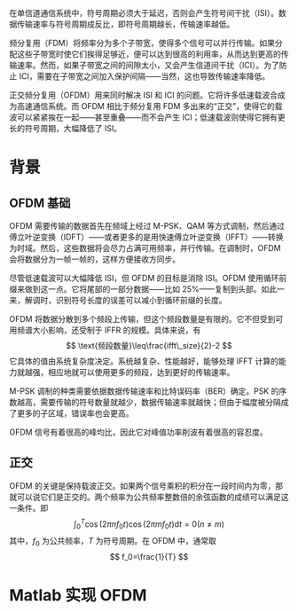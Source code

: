 在单信道通信系统中，符号周期必须大于延迟，否则会产生符号间干扰（ISI）。数据传输速率与符号周期成反比，即符号周期越长，传输速率越低。

频分复用（FDM）将频率分为多个子带宽，使得多个信号可以并行传输。如果分配这些子带宽时使它们挨得足够近，便可以达到很高的利用率，从而达到更高的传输速率。然而，如果子带宽之间的间隙太小，又会产生信道间干扰（ICI）。为了防止 ICI，需要在子带宽之间加入保护间隔——当然，这也导致传输速率降低。

正交频分复用（OFDM）用来同时解决 ISI 和 ICI 的问题。它将许多低速载波合成为高速通信系统。而 OFDM 相比于频分复用 FDM 多出来的“正交”，使得它的载波可以紧紧挨在一起——甚至重叠——而不会产生 ICI；低速载波则使得它拥有更长的符号周期，大幅降低了 ISI。

# 背景

## OFDM 基础

OFDM 需要传输的数据首先在频域上经过 M-PSK、QAM 等方式调制，然后通过傅立叶逆变换（IDFT）——或者更多的是用快速傅立叶逆变换（IFFT）——转换为时域。然后，这些数据将会尽力占满可用频率，并行传输。在调制时，OFDM 会将数据分为一帧一帧的，这样方便接收方同步。

尽管低速载波可以大幅降低 ISI，但 OFDM 的目标是消除 ISI。OFDM 使用循环前缀来做到这一点。它将尾部的一部分数据——比如 25%——复制到头部。如此一来，解调时，识别符号长度的误差可以减小到循环前缀的长度。

OFDM 将数据分散到多个频段上传输，但这个频段数量是有限的。它不但受到可用频谱大小影响，还受制于 IFFR 的规模。具体来说，有
$$
\text{频段数量}\leq\frac{ifft\_size}{2}-2
$$
它具体的值由系统复杂度决定。系统越复杂、性能越好，能够处理 IFFT 计算的能力就越强，相应地就可以使用更多的频段，达到更好的传输速率。

M-PSK 调制的种类需要依据数据传输速率和比特误码率（BER）确定。PSK 的序数越高，需要传输的符号数量就越少，数据传输速率就越快；但由于幅度被分隔成了更多的子区域，错误率也会更高。

OFDM 信号有着很高的峰均比，因此它对峰值功率削波有着很高的容忍度。

## 正交

OFDM 的关键是保持载波正交。如果两个信号乘积的积分在一段时间内为零，那就可以说它们是正交的。两个频率为公共频率整数倍的余弦函数的成绩可以满足这一条件。即
$$
\int_0^T{\cos{\left(2\pi nf_0t\right)}\cos{\left(2\pi mf_0t\right)}\mathrm{d}t}=0(n\neq m)
$$
其中，$f_0$ 为公共频率，$T$ 为符号周期。在 OFDM 中，通常取
$$
f_0=\frac{1}{T}
$$

# Matlab 实现 OFDM

